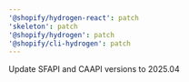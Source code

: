 ```yaml
---
'@shopify/hydrogen-react': patch
'skeleton': patch
'@shopify/hydrogen': patch
'@shopify/cli-hydrogen': patch
---
```


Update SFAPI and CAAPI versions to 2025.04
